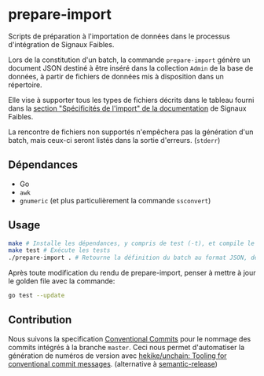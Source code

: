 # prepare-import

Scripts de préparation à l'importation de données dans le processus d'intégration de Signaux Faibles.

Lors de la constitution d'un batch, la commande `prepare-import` génère un document JSON destiné à être inséré dans la collection `Admin` de la base de données, à partir de fichiers de données mis à disposition dans un répertoire.

Elle vise à supporter tous les types de fichiers décrits dans le tableau fourni dans la [section "Spécificités de l'import" de la documentation](https://github.com/signaux-faibles/documentation/blob/master/processus-traitement-donnees.md#sp%C3%A9cificit%C3%A9s-de-limport) de Signaux Faibles.

La rencontre de fichiers non supportés n'empêchera pas la génération d'un batch, mais ceux-ci seront listés dans la sortie d'erreurs. (`stderr`)

## Dépendances

- Go
- `awk`
- `gnumeric` (et plus particulièrement la commande `ssconvert`)

## Usage

```sh
make # Installe les dépendances, y compris de test (-t), et compile le binaire
make test # Exécute les tests
./prepare-import . # Retourne la définition du batch au format JSON, depuis le répertoire courant
```

Après toute modification du rendu de prepare-import, penser à mettre à jour le
golden file avec la commande:

```sh
go test --update
```

## Contribution

Nous suivons la specification [Conventional Commits](https://www.conventionalcommits.org/) pour le nommage des commits intégrés à la branche `master`. Ceci nous permet d'automatiser la génération de numéros de version avec [hekike/unchain: Tooling for conventional commit messages](https://github.com/hekike/unchain). (alternative à [semantic-release](https://github.com/semantic-release/semantic-release))
